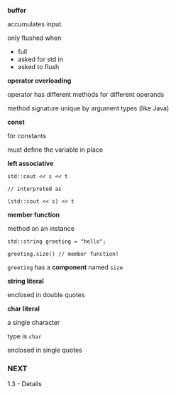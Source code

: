 **buffer**

accumulates input. 

only flushed when

- full
- asked for std in
- asked to flush

**operator overloading**

operator has different methods for different operands

method signature unique by argument types (like Java)

**const**

for constants

must define the variable in place

**left associative**

```
std::cout << s << t

// interpreted as

(std::cout << s) << t
```

**member function**

method on an instance

```
std::string greeting = "hello";

greeting.size() // member function!
```

`greeting` has a **component** named `size`

**string literal**

enclosed in double quotes

**char literal**

a single character

type is `char`

enclosed in single quotes

### NEXT

1.3 - Details
